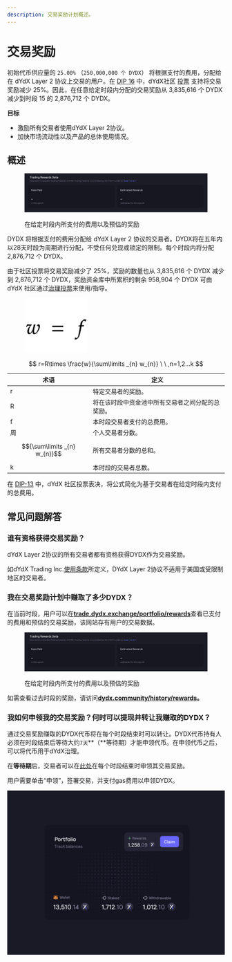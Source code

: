```yaml
---
description: 交易奖励计划概述。
---
```


# 交易奖励

初始代币供应量的 `25.00%` （`250,000,000 个 DYDX`） 将根据支付的费用，分配给在 dYdX Layer 2 协议上交易的用户。在 [DIP 16](https://github.com/dydxfoundation/dip/blob/master/content/dips/DIP-16.md) 中，dYdX社区 [投票](https://dydx.community/dashboard/proposal/8) 支持将交易奖励减少 25%。因此，在任意给定时段内分配的交易奖励从 3,835,616 个 DYDX 减少到时段 15 的 2,876,712 个 DYDX。

**目标**

* 激励所有交易者使用dYdX Layer 2协议。
* 加快市场流动性以及产品的总体使用情况。

## **概述**

<figure><img src="../.gitbook/assets/1-fees-paid-estimated-rewards.png" alt=""><figcaption><p>在给定时段内所支付的费用以及预估的奖励</p></figcaption></figure>

DYDX 将根据支付的费用分配给 dYdX Layer 2 协议的交易者。DYDX将在五年内以28天时段为周期进行分配，不受任何兑现或锁定的限制。每个时段内将分配 2,876,712 个 DYDX。

由于社区投票将交易奖励减少了 25%，奖励的数量也从 3,835,616 个 DYDX 减少到 2,876,712 个 DYDX，奖励资金库中所累积的剩余 958,904 个 DYDX 可由 dYdX 社区通过[治理投票](https://docs.dydx.community/dydx-governance/voting-and-governance/governance-parameters)来使用/指导。

<figure><img src="../.gitbook/assets/1-trading-rewards-formula-new.png" alt=""><figcaption></figcaption></figure>

$$
r=R\times \frac{w}{\sum\limits _{n} w_{n}} \ \ ,n=1,2...k
$$

| 术语 | 定义 |
| ---------------------------- | ----------------------------------------------------------------------- |
| r | 特定交易者的奖励。 |
| R | 将在该时段中资金池中所有交易者之间分配的总奖励。 |
| f | 本时段交易者支付的总费用。 |
| 周 | 个人交易者分数。 |
| $${\sum\limits _{n} w_{n}}$$ | 所有交易者分数的总和。 |
| k | 本时段的交易者总数。 |

在 [DIP-13](https://github.com/dydxfoundation/dip/blob/master/content/dips/DIP-13.md) 中，dYdX 社区投票表决，将公式简化为基于交易者在给定时段内支付的总费用。

## 常见问题解答

### 谁有资格获得交易奖励？

dYdX Layer 2协议的所有交易者都有资格获得DYDX作为交易奖励。

如dYdX Trading Inc.[使用条款](https://dydx.exchange/terms)所定义，DYdX Layer 2协议不适用于美国或受限制地区的交易者。

### 我在交易奖励计划中赚取了多少DYDX？

在当前时段，用户可以在[**trade.dydx.exchange/portfolio/rewards**](https://trade.dydx.exchange/portfolio/rewards)查看已支付的费用和预估的交易奖励，该网站存有用户的交易数据。

<figure><img src="../.gitbook/assets/1-fees-paid-estimated-rewards.png" alt=""><figcaption><p>在给定时段内所支付的费用以及预估的奖励</p></figcaption></figure>

如需查看过去时段的奖励，请访问[**dydx.community/history/rewards**](https://dydx.community/history/rewards)**。**

### 我如何申领我的交易奖励？何时可以提现并转让我赚取的DYDX？

通过交易奖励赚取的DYDX代币将在每个时段结束时可以转让。DYDX代币持有人必须在时段结束后等待大约`7天`**（**等待期）才能申领代币。在申领代币之后，可以将代币用于dYdX治理。

在**等待期**后，交易者可以在[此处](https://dydx.community/dashboard)在每个时段结束时申领其交易奖励。

用户需要单击“申领”，签署交易，并支付gas费用以申领DYDX。

![资金组合奖励概述](../.gitbook/assets/1-portfolio-overview-rewards.png)
